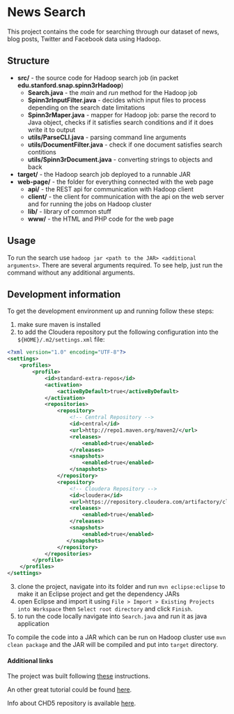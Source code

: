 # News Search

This project contains the code for searching through our dataset of news, blog posts, Twitter and Facebook data using Hadoop.

## Structure
* **src/** - the source code for Hadoop search job (in packet **edu.stanford.snap.spinn3rHadoop**)
	* **Search.java** - the *main* and *run* method for the Hadoop job
	* **Spinn3rInputFilter.java** - decides which input files to process depending on the search date limitations
	* **Spinn3rMaper.java** - mapper for Hadoop job: parse the record to Java object, checks if it satisfies search conditions and if it does write it to output
	* **utils/ParseCLI.java** - parsing command line arguments
	* **utils/DocumentFilter.java** - check if one document satisfies search contitions
	* **utils/Spinn3rDocument.java** - converting strings to objects and back
* **target/** - the Hadoop search job deployed to a runnable JAR
* **web-page/** - the folder for everything connected with the web page
	* **api/** - the REST api for communication with Hadoop client
	* **client/** - the client for communication with the api on the web server and for running the jobs on Hadoop cluster
	* **lib/** - library of common stuff
	* **www/** - the HTML and PHP code for the web page

	
## Usage
To run the search use `hadoop jar <path to the JAR> <additional arguments>`. There are several arguments required. To see help, just run the command without any additional arguments. 

## Development information
To get the development environment up and running follow these steps:
 
   1. make sure maven is installed
   2. to add the Cloudera repository put the following configuration into the `${HOME}/.m2/settings.xml` file:
```xml
<?xml version="1.0" encoding="UTF-8"?>
<settings>
    <profiles>
        <profile>
            <id>standard-extra-repos</id>
            <activation>
                <activeByDefault>true</activeByDefault>
            </activation>
            <repositories>
                <repository>
                    <!-- Central Repository -->
                    <id>central</id>
                    <url>http://repo1.maven.org/maven2/</url>
                    <releases>
                        <enabled>true</enabled>
                    </releases>
                    <snapshots>
                        <enabled>true</enabled>
                    </snapshots>
                </repository>
                <repository>
                    <!-- Cloudera Repository -->
                    <id>cloudera</id>
                    <url>https://repository.cloudera.com/artifactory/cloudera-repos</url>
                    <releases>
                        <enabled>true</enabled>
                    </releases>
                    <snapshots>
                        <enabled>true</enabled>
                   </snapshots>
                </repository>
            </repositories>
        </profile>
    </profiles>
</settings>
```
   
   3. clone the project, navigate into its folder and run `mvn eclipse:eclipse` to make it an Eclipse project and get the dependency JARs
   4.  open Eclipse and import it using `File > Import > Existing Projects into Workspace` then `Select root directory` and click `Finish`.
   5.  to run the code locally navigate into `Search.java` and run it as java application

To compile the code into a JAR which can be run on Hadoop cluster use `mvn clean package` and  the JAR will be compiled and put into `target` directory.   

#### Additional links

The project was built following [these](http://hadoopi.wordpress.com/2013/05/25/setup-maven-project-for-hadoop-in-5mn/) instructions.

An other great tutorial could be found [here](http://blog.cloudera.com/blog/2012/08/developing-cdh-applications-with-maven-and-eclipse/).

Info about CHD5 repository is available [here](https://repository.cloudera.com/cloudera/cloudera-repos/org/apache/hadoop/hadoop-core/).